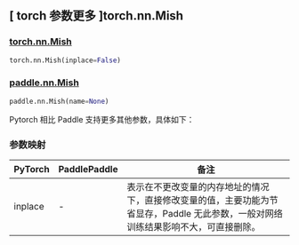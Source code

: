 ## [ torch 参数更多 ]torch.nn.Mish

### [torch.nn.Mish](https://pytorch.org/docs/stable/generated/torch.nn.Mish.html?highlight=torch+nn+mish)

```python
torch.nn.Mish(inplace=False)
```

### [paddle.nn.Mish](https://www.paddlepaddle.org.cn/documentation/docs/zh/api/paddle/nn/Mish_cn.html)

```python
paddle.nn.Mish(name=None)
```

Pytorch 相比 Paddle 支持更多其他参数，具体如下：
### 参数映射
| PyTorch       | PaddlePaddle | 备注                                                   |
| ------------- | ------------ | ------------------------------------------------------ |
| inplace  | -        | 表示在不更改变量的内存地址的情况下，直接修改变量的值，主要功能为节省显存，Paddle 无此参数，一般对网络训练结果影响不大，可直接删除。 |
